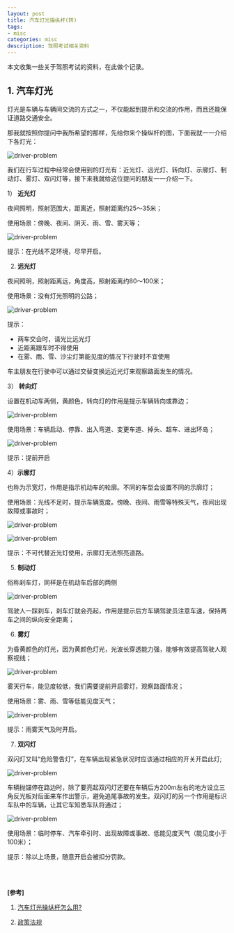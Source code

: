 ```yaml
---
layout: post
title: 汽车灯光操纵杆(转)
tags:
- misc
categories: misc
description: 驾照考试相关资料
---
```



本文收集一些关于驾照考试的资料，在此做个记录。



<!-- more -->


## 1. 汽车灯光
灯光是车辆与车辆间交流的方式之一，不仅能起到提示和交流的作用，而且还能保证道路交通安全。

那我就按照你提问中我所希望的那样，先给你来个操纵杆的图，下面我就一一介绍下各灯光：

![driver-problem](https://ivanzz1001.github.io/records/assets/img/misc/driver_light_all.webp)

我们在行车过程中经常会使用到的灯光有：近光灯、远光灯、转向灯、示廓灯、制动灯、雾灯、双闪灯等，接下来我就给这位提问的朋友一一介绍一下。


1） **近光灯**

夜间照明，照射范围大，距离近，照射距离约25～35米；

使用场景：傍晚、夜间、阴天、雨、雪、雾天等；

![driver-problem](https://ivanzz1001.github.io/records/assets/img/misc/driver_light_near.jpg)

提示：在光线不足环境，尽早开启。


2) **远光灯**

夜间照明，照射距离远，角度高，照射距离约80～100米；

使用场景：没有灯光照明的公路；

![driver-problem](https://ivanzz1001.github.io/records/assets/img/misc/dirver_light_far.jpg)

提示：

* 两车交会时，请光比远光灯
* 近距离跟车时不得使用
* 在雾、雨、雪、沙尘灯第能见度的情况下行驶时不宜使用

车主朋友在行驶中可以通过交替变换远近光灯来观察路面发生的情况。

3） **转向灯**

设置在机动车两侧，黄颜色，转向灯的作用是提示车辆转向或靠边；

![driver-problem](https://ivanzz1001.github.io/records/assets/img/misc/dirver_light_turn.jpg)

使用场景：车辆启动、停靠、出入弯道、变更车道、掉头、超车、进出环岛；

![driver-problem](https://ivanzz1001.github.io/records/assets/img/misc/dirver_light_turn2.webp)

提示：提前开启

4）**示廓灯**

也称为示宽灯，作用是指示机动车的轮廓。不同的车型会设置不同的示廓灯；

使用场景：光线不足时，提示车辆宽度。傍晚、夜间、雨雪等特殊天气，夜间出现故障或事故时；

![driver-problem](https://ivanzz1001.github.io/records/assets/img/misc/driver_light_outline1.jpg)

![driver-problem](https://ivanzz1001.github.io/records/assets/img/misc/driver_light_outline2.jpg)


提示：不可代替近光灯使用，示廓灯无法照亮道路。


5) **制动灯**

俗称刹车灯，同样是在机动车后部的两侧

![driver-problem](https://ivanzz1001.github.io/records/assets/img/misc/dirver_light_stop.jpg)

驾驶人一踩刹车，刹车灯就会亮起，作用是提示后方车辆驾驶员注意车速，保持两车之间的纵向安全距离；



6) **雾灯**

为昏黄颜色的灯光，因为黄颜色灯光，光波长穿透能力强，能够有效提高驾驶人观察视线；

![driver-problem](https://ivanzz1001.github.io/records/assets/img/misc/driver_light_wu.jpg)

雾天行车，能见度较低，我们需要提前开启雾灯，观察路面情况；

使用场景：雾、雨、雪等低能见度天气；

![driver-problem](https://ivanzz1001.github.io/records/assets/img/misc/driver_light_wu2.jpg)

提示：雨雾天气及时开启。

7) **双闪灯**

双闪灯又叫“危险警告灯”，在车辆出现紧急状况时应该通过相应的开关开启此灯;

![driver-problem](https://ivanzz1001.github.io/records/assets/img/misc/driver_light_blink.jpg)

车辆抛锚停在路边时，除了要亮起双闪灯还要在车辆后方200m左右的地方设立三角反光板对后面来车作出警示，避免追尾事故的发生。双闪灯的另一个作用是标识车队中的车辆，让其它车知悉车队将通过；

![driver-problem](https://ivanzz1001.github.io/records/assets/img/misc/driver_light_blink2.gif)

使用场景：临时停车、汽车牵引时、出现故障或事故、低能见度天气（能见度小于100米）；

提示：除以上场景，随意开启会被扣分罚款。

<br />
<br />




**[参考]**

1. [汽车灯光操纵杆怎么用?](https://www.zhihu.com/question/28308057)

2. [政策法规](https://gat.hunan.gov.cn/ztzl2/jgywzl/jgzcfg/index.html)
<br />
<br />
<br />

